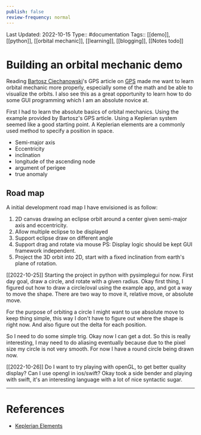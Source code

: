 ```yaml
---
publish: false
review-frequency: normal
---
```

Last Updated: 2022-10-15
Type:: #documentation 
Tags:: [[demo]], [[python]], [[orbital mechanic]], [[learning]], [[blogging]], [[Notes todo]]

# Building an orbital mechanic demo

Reading [Bartosz Ciechanowski](https://ciechanow.ski/)'s GPS article on [GPS](https://ciechanow.ski/gps/) made me want to learn orbital mechanic more properly, especially some of the math and be able to visualize the orbits. I also see this as a great opportunity to learn how to do some GUI programming which I am an absolute novice at.

First I had to learn the absolute basics of orbital mechanics. Using the example provided by Bartosz's GPS article. Using a Keplerian system seemed like a good starting point.
A Keplerian elements are a commonly used method to specify a position in space.
- Semi-major axis
- Eccentricity
- inclination
- longitude of the ascending node
- argument of perigee
- true anomaly

## Road map
A initial development road map I have envisioned is as follow:
1. 2D canvas drawing an eclipse orbit around a center given semi-major axis and eccentricity.
2. Allow multiple eclipse to be displayed
3. Support eclipse draw on different angle
4. Support drag and rotate via mouse
PS: Display logic should be kept GUI framework independent.
5. Project the 3D orbit into 2D, start with a fixed inclination from earth's plane of rotation.

[[2022-10-25]]
Starting the project in python with pysimplegui for now.
First day goal, draw a circle, and rotate with a given radius.
Okay first thing, I figured out how to draw a circle/oval using the example app, and got a way to move the shape. There are two way to move it, relative move, or absolute move.

For the purpose of orbiting a circle I might want to use absolute move to keep thing simple, this way I don't have to figure out where the shape is right now. And also figure out the delta for each position.

So I need to do some simple trig. Okay now I can get a dot.
So this is really interesting, I may need to do aliasing eventually because due to the pixel size my circle is not very smooth. For now I have a round circle being drawn now.

[[2022-10-26]]
Do I want to try playing with openGL, to get better quality display? Can I use opengl in ios/swift?
Okay took a side bender and playing with swift, it's an interesting language with a lot of nice syntactic sugar.

---
# References
- [Keplerian Elements](https://ciechanow.ski/gps/#keplerian-elements)